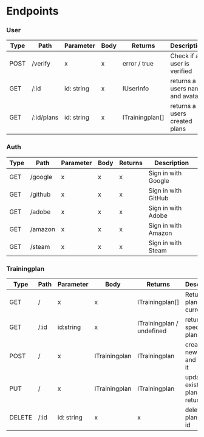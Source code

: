 # Endpoints

### User

| Type | Path       | Parameter  | Body | Returns         | Description                     |
| ---- | ---------- | ---------- | ---- | --------------- | ------------------------------- |
| POST | /verify    | x          | x    | error / true    | Check if a user is verified     |
| GET  | /:id       | id: string | x    | IUserInfo       | returns a users name and avatar |
| GET  | /:id/plans | id: string | x    | ITrainingplan[] | returns a users created plans   |

### Auth

| Type | Path    | Parameter | Body | Returns | Description         |
| ---- | ------- | --------- | ---- | ------- | ------------------- |
| GET  | /google | x         | x    | x       | Sign in with Google |
| GET  | /github | x         | x    | x       | Sign in with GitHub |
| GET  | /adobe  | x         | x    | x       | Sign in with Adobe  |
| GET  | /amazon | x         | x    | x       | Sign in with Amazon |
| GET  | /steam  | x         | x    | x       | Sign in with Steam  |

### Trainingplan

| Type   | Path | Parameter  | Body          | Returns                   | Description                             |
| ------ | ---- | ---------- | ------------- | ------------------------- | --------------------------------------- |
| GET    | /    | x          | x             | ITrainingplan[]           | Returns all plans (limit curretly 50)   |
| GET    | /:id | id:string  | x             | ITrainingplan / undefined | returns a specific plan                 |
| POST   | /    | x          | ITrainingplan | ITrainingplan             | creates a new plan and returns it       |
| PUT    | /    | x          | ITrainingplan | ITrainingplan             | updates an existing plan and returns it |
| DELETE | /:id | id: string | x             | x                         | deletes a plan by its id                |
